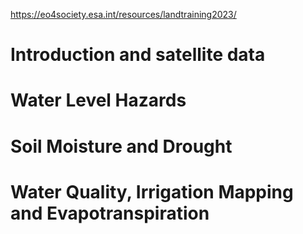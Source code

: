 https://eo4society.esa.int/resources/landtraining2023/

# Introduction and satellite data

# Water Level Hazards

# Soil Moisture and Drought

# Water Quality, Irrigation Mapping and Evapotranspiration
